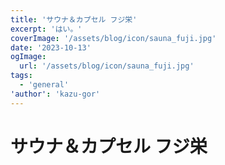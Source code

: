 ```yaml
---
title: 'サウナ＆カプセル フジ栄'
excerpt: 'はい。'
coverImage: '/assets/blog/icon/sauna_fuji.jpg'
date: '2023-10-13'
ogImage:
  url: '/assets/blog/icon/sauna_fuji.jpg'
tags:
  - 'general'
'author': 'kazu-gor'
---
```


# サウナ＆カプセル フジ栄
